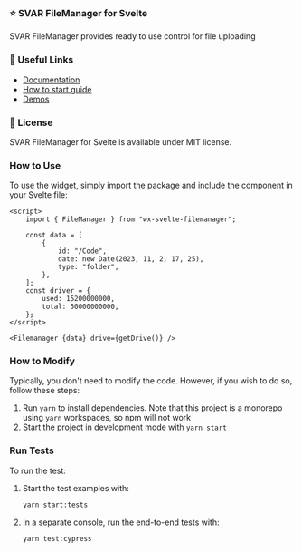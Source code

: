 ### :star: SVAR FileManager for Svelte

SVAR FileManager provides ready to use control for file uploading

### :link: Useful Links

-   [Documentation](https://docs.svar.dev/svelte/filemanager/overview)
-   [How to start guide](https://docs.svar.dev/svelte/filemanager/getting_started/)
-   [Demos](https://docs.svar.dev/svelte/filemanager/samples/#/base/willow)

### :page_with_curl: License

SVAR FileManager for Svelte is available under MIT license.

### How to Use

To use the widget, simply import the package and include the component in your Svelte file:

```svelte
<script>
	import { FileManager } from "wx-svelte-filemanager";

	const data = [
		{
			id: "/Code",
			date: new Date(2023, 11, 2, 17, 25),
			type: "folder",
		},
	];
	const driver = {
		used: 15200000000,
		total: 50000000000,
	};
</script>

<Filemanager {data} drive={getDrive()} />
```

### How to Modify

Typically, you don't need to modify the code. However, if you wish to do so, follow these steps:

1. Run `yarn` to install dependencies. Note that this project is a monorepo using `yarn` workspaces, so npm will not work
2. Start the project in development mode with `yarn start`

### Run Tests

To run the test:

1. Start the test examples with:
    ```sh
    yarn start:tests
    ```
2. In a separate console, run the end-to-end tests with:
    ```sh
    yarn test:cypress
    ```
